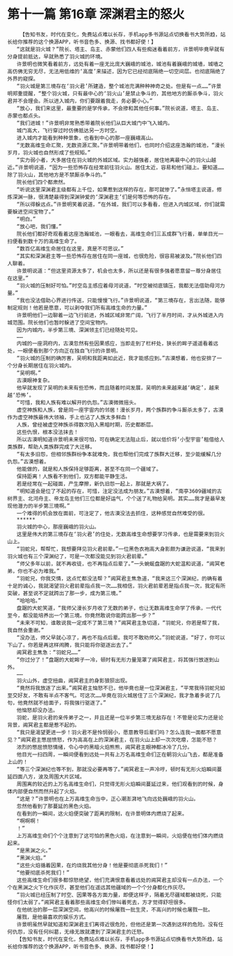 # 第十一篇 第16章 深渊君主的怒火
        【告知书友，时代在变化，免费站点难以长存，手机app多书源站点切换看书大势所趋，站长给你推荐的这个换源APP，听书音色多、换源、找书都好使！】
       “这就是羽火城？”院长、塔主、岛主、赤蒙他们四人有些痴迷看着前方，许景明毕竟早就有分身提前抵达，早就熟悉了羽火城的环境。
       许景明也微笑看着前方，远处有着一座无比庞大巍峨的城池，城池有着巍峨的城墙，城墙之高仿佛无穷无尽，无法用低维的‘高度’来描述，因为它已经彻底隔绝一切空间层。也彻底隔绝了外界的窥探。
       “羽火城是第三境存在‘羽火君’所建造，整个城池充满种种神奇之处。但是有一点……”许景明郑重提醒，“整个羽火城，只有最中心的‘羽火山’是禁止争斗的，其他地方的厮杀争斗，羽火君并不会理会。所以进入城内，你们要跟着我走，务必要小心。”
       “放心，我们来这里，最重要的是学传承，不会掺和其他任何事。”院长说道，塔主、岛主、赤蒙也都点头。
       “我们进城！”许景明非常熟悉带着院长他们从巨大城门中飞入城内。
       城门高大，飞行穿过时仿佛抵达另一方时空。
       进入城内才能看到种种景象，也看到中心的那一座巍峨高山。
       “无数高维生命汇聚，无数资源汇聚。”许景明带着他们，也同时介绍这座浩瀚的城池，“漫长岁月，羽火城也自然形成了些规矩。”
       “实力弱小者，大多居住在羽火城的外城区域。实力越强者，居住地离最中心的羽火山越近。”许景明说道，“因为一些恐怖存在经常前往羽火山。居住太近，容易和他们碰上。要知道……除了羽火山，其他地方是不禁厮杀争斗的。”
       院长他们四个都肃然。
       “听说这里深渊君主级都有上千位，如果惹到这样的存在，那可就惨了。”永恒塔主说道，修炼深渊一脉，很清楚最得到深渊钟爱的‘深渊君主’们是何等恐怖的存在。
       “所以得躲远点。”许景明笑着说道，“在外城，我们可以多看看，但进入内城区域，你们就需要躲进空间宝物了。”
       “明白。”
       “放心吧，我们懂。”
       院长他们都好奇观看着这座浩瀚城池，一眼看去，高维生命们三五成群飞行着，单单目光一扫便看到数十万的高维生命了。
       “数百亿高维生命居住在这里，真是不可思议。”
       “其实和深渊君主等一些恐怖存在居住在同一座城，也很危险，很容易被波及。”院长他们四人聊着。
       许景明说道：“但这里资源太多了，机会也太多，所以还是有很多强者愿意留一尊分身居住在这里。”
       “羽火城的压制好可怕。”时空岛主感应着母河说道，“时空被彻底镇压，我都无法借助母河力量。”
       “我也没法借助心界进行传送，只能慢慢飞行。”许景明说道，“第三境存在，言出法随，能够制定规则！他若是愿意，可以剥夺我们所有高维生命的力量。”
       许景明他们一边聊着一边飞行前进，外城区域非常广阔，飞行了半月时间，才从外城进入内城范围。院长他们也暂时躲进了空间宝物内。
       因为内城内，半步第三境、深渊领主们已经随处可见。
       ……
       内城的一座洞府内，古漠忽然有些因果感应，当即走到了栏杆处，狭长的眸子遥遥看着远处，一眼便看到那个方向正在独自飞行的许景明。
       “羽火城的压制的确厉害，吴明和我距离如此近，我才能感应到。”古漠想着，他也安排了一个分身长期居住在羽火城内。
       “吴明啊。”
       古漠眼神复杂。
       他早就发现了吴明的未来有些恐怖，而且随着时间发展，吴明的未来越来越‘确定’，越来越‘恐怖’。
       “可惜，我和人族有难以解开的仇怨。”古漠微微摇头。
       虚空神族和人族，曾是同一座宇宙内的邻居！漫长岁月，两个族群的争斗厮杀太多了，古漠作为虚空神族最伟大领袖，手上也沾了人族太多鲜血！
       人族，曾经被虚空神族杀得数次陷入黑暗时期，历史都断层。
       这些仇恨，根本没法抹去！
       所以古漠明知道许景明未来很可怕，可在确定无法阻止后，就以低价将‘小型宇宙’租借给人类族群，帮助人类族群完成了大迁移。
       “有太多旧怨，但相邻族群纷争本就难免，我也帮他们完成了族群大迁移，至少能缓解几分仇怨。”古漠想着。
       他能做的，就是和人族保持足够距离，甚至不在同一个疆域了。
       保持距离！人族看不到他们，双方都能平静生活。
       若是经常在一起碰面，产生摩擦，新仇旧怨一起上，那就是大祸了。
       “明知道会是位了不起的存在，可惜，注定没法成为朋友。”古漠想着，“南亭3609疆域的古树界主、北河舟主、帝龙岛主他们三位都是好运气，个个送了礼物给吴明。其实……我才是最早发现他潜力的半步第三境啊。”
       一个难得的机会放在面前，可注定了，他古漠没法去抓住，这种感觉自然难受的很。
       ******
       羽火城的中心，那座巍峨的羽火山。
       这里是伟大的第三境存在‘羽火君’的住处，无数高维生命想要学习传承，也是需要来到羽火山上。
       “羽蛇兄，帮帮忙，我想要拜见羽火君前辈。”一位黑色衣袍高大身影颇为谦逊说道，“我来到羽火城也有三个深渊纪了，可是一次都没能见到羽火君前辈。”
       “师父多年以前，就不再收徒，也不再指点后辈了。”一头蜿蜒盘踞的大蛇温和说道，“阊冥老弟，你也不必为难我。”
       “羽蛇兄，你我交情，这点忙都没法帮？”阊冥君主焦急道，“我来这三个深渊纪，的确有着十足的诚心，我就渴望羽火君前辈指点我一次……我相信，羽火君前辈若是指点我一次，我定有所突破，甚至说不定就跨出了那一步，成为第三境。”
       “哈哈哈。”
       盘踞的大蛇笑道，“我师父漫长岁月收了无数的弟子，也让无数高维生命学了传承，一代代至今，都没能培养出一个第三境。你竟然敢说你能跨出那一步？”
       “未来不可知，谁敢说我一定成不了第三境？”阊冥君主急切道，“羽蛇兄，你若是帮了我，我自然会重谢。”
       “没办法，师父早就心凉了，再也不指点后辈。我可不敢劝师父。”羽蛇说道，“好了，你可以下山了。你若是再这样闹腾，我只能将你驱逐出去了。”
       阊冥君主焦急：“羽蛇兄……”
       “你过分了！”盘踞的大蛇眸子一冷，顿时有无形力量笼罩了阊冥君主，将其强行放逐到山外。
       ……
       羽火山外，虚空扭曲，阊冥君主的身影狼狈出现。
       “竟然将我放逐了出来。”阊冥君主恼怒不已，他毕竟也是一位深渊君主，“平常我待羽蛇兄如至交好友，不敢有半点不客气。可这次……毕竟在羽火城居住了三个深渊纪，我才急着多说了几句，他竟然就不给面子，将我强行驱逐了。”
       他恼怒却没办法。
       羽蛇，是羽火君的亲传弟子之一，并且还是一位半步第三境无敌存在！不管是论实力还是论背景，阊冥君主都是惹不起的。
       “我只是渴望更进一步！羽火君不是怜悯弱小，愿意教导后辈们吗？怎么连我一面都不愿意见？”阊冥君主憋屈愤怒，作为高高在上的深渊君主，在羽火山上却一次次吃瘪，怎能不怒？
       浓烈的憋屈愤怒情绪，令心中的黑暗火焰熊熊，阊冥君主眼神都冰冷了几分。
       他目光一扫四周，一瞬间便看到远处一共有上万名高维生命们正在朝羽火山飞去，都是准备上山的！
       “等三个深渊纪也等不到，那就没必要再等了。”阊冥君主一声冷哼，顿时有无形火焰瞬间蔓延四面八方，波及周围大片区域。
       周围离的较近的上万名高维生命们，只觉得无形火焰瞬间蔓延过来，他们观看到的时候，身体内部便自然而然升起了火焰。
       “这是？”许景明也在上万高维生命当中，正心潮澎湃地飞向远处巍峨的羽火山。
       忽然他看到了那蔓延的黑色火焰。
       在看到的一瞬间，这火焰便突破了距离的限制，在许景明体内燃烧了起来。
       “啊啊啊！
       ！”
       上万高维生命们个个注意到了这可怕的黑色火焰，在注意到一瞬间，火焰便在他们体内燃烧起来。
       “是黑渊之火。”
       “黑渊火焰。”
       “这些火焰循着因果，在灼烧我其他分身！他是要彻底杀死我们！”
       “他要彻底杀死我们！”
       这些高维生命们很多都惊怒绝望，他们充满恨意看着远处的阊冥君主却没有一点办法，一个个在黑渊之火下化作灰尽，甚至他们在遥远其他疆域的一个个分身都化作灰尽。
       “羽火城已经压制了时空、因果等各方面力量，即便这样子，隔着无尽疆域都被烧死，只能怪你们太弱了。”阊冥君主看着那些高维生命们惨叫着死去，方才觉得舒坦很多。
       在他统治的那一层深渊空间，他高兴的时候屠戮一批生灵，不高兴的时候也屠戮一批。
       屠戮，是他最喜欢的娱乐方式。
       许景明虽然早就知道和深渊君主们离得近很危险，但他还是第一次遇到这样的危险。没有任何仇怨，没有任何纠葛，无缘无故就遭到了深渊君主的迁怒。
       【告知书友，时代在变化，免费站点难以长存，手机app多书源站点切换看书大势所趋，站长给你推荐的这个换源APP，听书音色多、换源、找书都好使！】